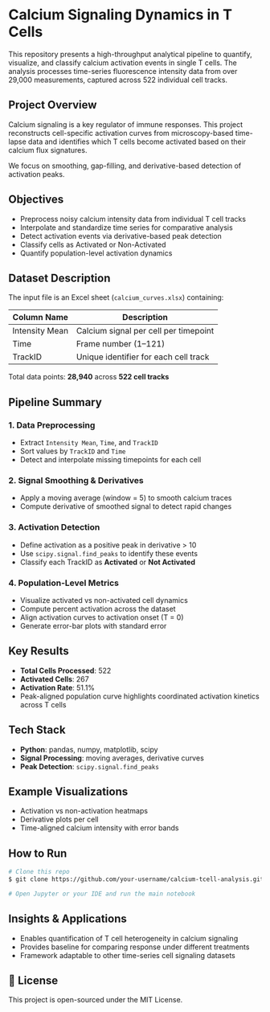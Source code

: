 # Calcium Signaling Dynamics in T Cells

This repository presents a high-throughput analytical pipeline to quantify, visualize, and classify calcium activation events in single T cells. The analysis processes time-series fluorescence intensity data from over 29,000 measurements, captured across 522 individual cell tracks.


## Project Overview
Calcium signaling is a key regulator of immune responses. This project reconstructs cell-specific activation curves from microscopy-based time-lapse data and identifies which T cells become activated based on their calcium flux signatures. 

We focus on smoothing, gap-filling, and derivative-based detection of activation peaks.


## Objectives
- Preprocess noisy calcium intensity data from individual T cell tracks
- Interpolate and standardize time series for comparative analysis
- Detect activation events via derivative-based peak detection
- Classify cells as Activated or Non-Activated
- Quantify population-level activation dynamics


## Dataset Description
The input file is an Excel sheet (`calcium_curves.xlsx`) containing:

| Column Name       | Description                              |
|-------------------|------------------------------------------|
| Intensity Mean    | Calcium signal per cell per timepoint    |
| Time              | Frame number (1–121)                     |
| TrackID           | Unique identifier for each cell track    |

Total data points: **28,940** across **522 cell tracks**


## Pipeline Summary

### 1. Data Preprocessing
- Extract `Intensity Mean`, `Time`, and `TrackID`
- Sort values by `TrackID` and `Time`
- Detect and interpolate missing timepoints for each cell

### 2. Signal Smoothing & Derivatives
- Apply a moving average (window = 5) to smooth calcium traces
- Compute derivative of smoothed signal to detect rapid changes

### 3. Activation Detection
- Define activation as a positive peak in derivative > 10
- Use `scipy.signal.find_peaks` to identify these events
- Classify each TrackID as **Activated** or **Not Activated**

### 4. Population-Level Metrics
- Visualize activated vs non-activated cell dynamics
- Compute percent activation across the dataset
- Align activation curves to activation onset (T = 0)
- Generate error-bar plots with standard error


## Key Results
- **Total Cells Processed**: 522
- **Activated Cells**: 267
- **Activation Rate**: 51.1%
- Peak-aligned population curve highlights coordinated activation kinetics across T cells


## Tech Stack
- **Python**: pandas, numpy, matplotlib, scipy
- **Signal Processing**: moving averages, derivative curves
- **Peak Detection**: `scipy.signal.find_peaks`


## Example Visualizations
- Activation vs non-activation heatmaps
- Derivative plots per cell
- Time-aligned calcium intensity with error bands


## How to Run
```bash
# Clone this repo
$ git clone https://github.com/your-username/calcium-tcell-analysis.git

# Open Jupyter or your IDE and run the main notebook
```

## Insights & Applications
- Enables quantification of T cell heterogeneity in calcium signaling
- Provides baseline for comparing response under different treatments
- Framework adaptable to other time-series cell signaling datasets


## 📄 License
This project is open-sourced under the MIT License.
